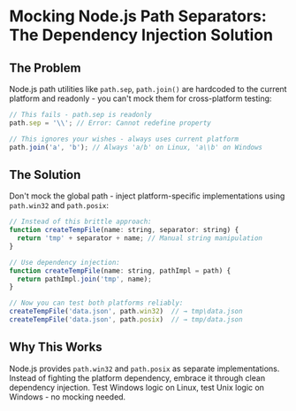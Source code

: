 # Mocking Node.js Path Separators: The Dependency Injection Solution

## The Problem

Node.js path utilities like `path.sep`, `path.join()` are hardcoded to the current platform and readonly - you can't mock them for cross-platform testing:

```javascript
// This fails - path.sep is readonly
path.sep = '\\'; // Error: Cannot redefine property

// This ignores your wishes - always uses current platform
path.join('a', 'b'); // Always 'a/b' on Linux, 'a\\b' on Windows
```

## The Solution

Don't mock the global path - inject platform-specific implementations using `path.win32` and `path.posix`:

```javascript
// Instead of this brittle approach:
function createTempFile(name: string, separator: string) {
  return 'tmp' + separator + name; // Manual string manipulation
}

// Use dependency injection:
function createTempFile(name: string, pathImpl = path) {
  return pathImpl.join('tmp', name);
}

// Now you can test both platforms reliably:
createTempFile('data.json', path.win32)  // → tmp\data.json
createTempFile('data.json', path.posix)  // → tmp/data.json
```

## Why This Works

Node.js provides `path.win32` and `path.posix` as separate implementations. Instead of fighting the platform dependency, embrace it through clean dependency injection. Test Windows logic on Linux, test Unix logic on Windows - no mocking needed.